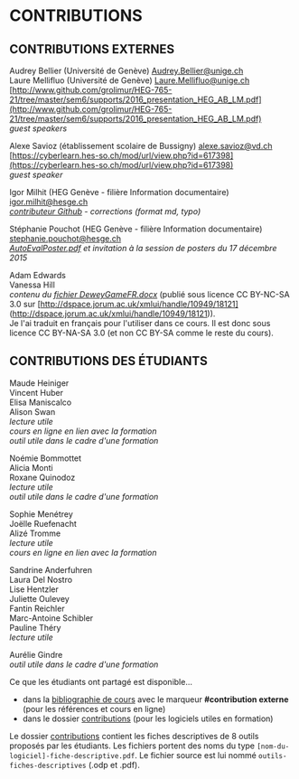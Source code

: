 # CONTRIBUTIONS

## CONTRIBUTIONS EXTERNES
Audrey Bellier (Université de Genève) [Audrey.Bellier@unige.ch](mailto:Audrey.Bellier@unige.ch)   
Laure Mellifluo (Université de Genève) [Laure.Mellifluo@unige.ch](mailto:Laure.Mellifluo@unige.ch)   
[http://www.github.com/grolimur/HEG-765-21/tree/master/sem6/supports/2016_presentation_HEG_AB_LM.pdf](http://www.github.com/grolimur/HEG-765-21/tree/master/sem6/supports/2016_presentation_HEG_AB_LM.pdf)   
*guest speakers*

Alexe Savioz (établissement scolaire de Bussigny) [alexe.savioz@vd.ch](mailto:alexe.savioz@vd.ch)   
[https://cyberlearn.hes-so.ch/mod/url/view.php?id=617398](https://cyberlearn.hes-so.ch/mod/url/view.php?id=617398)   
*guest speaker*

Igor Milhit (HEG Genève - filière Information documentaire) [igor.milhit@hesge.ch](mailto:igor.milhit@hesge.ch)   
*[contributeur Github](https://github.com/iGormilhit) - corrections (format md, typo)*

Stéphanie Pouchot (HEG Genève - filière Information documentaire) [stephanie.pouchot@hesge.ch](mailto:stephanie.pouchot@hesge.ch)   
*[AutoEvalPoster.pdf](http://www.github.com/grolimur/HEG-765-21/tree/master/sem8/exercices/docs/AutoEvalPoster.pdf) et invitation à la session de posters du 17 décembre 2015*

Adam Edwards   
Vanessa Hill   
*contenu du [fichier DeweyGameFR.docx](http://www.github.com/grolimur/formation-des-usagers-en-bibliotheque/tree/master/sem6/exercices/docs/DeweyGameFR.docx)* (publié sous licence CC BY-NC-SA 3.0 sur [http://dspace.jorum.ac.uk/xmlui/handle/10949/18121] (http://dspace.jorum.ac.uk/xmlui/handle/10949/18121)).   
Je l'ai traduit en français pour l'utiliser dans ce cours. Il est donc sous licence CC BY-NA-SA 3.0 (et non CC BY-SA comme le reste du cours).   

## CONTRIBUTIONS DES ÉTUDIANTS
Maude Heiniger   
Vincent Huber   
Elisa Maniscalco   
Alison Swan   
*lecture utile*   
*cours en ligne en lien avec la formation*   
*outil utile dans le cadre d'une formation*   

Noémie Bommottet   
Alicia Monti   
Roxane Quinodoz   
*lecture utile*   
*outil utile dans le cadre d'une formation*   

Sophie Menétrey   
Joëlle Ruefenacht   
Alizé Tromme   
*lecture utile*   
*cours en ligne en lien avec la formation*   

Sandrine Anderfuhren   
Laura Del Nostro   
Lise Hentzler   
Juliette Oulevey   
Fantin Reichler   
Marc-Antoine Schibler    
Pauline Théry   
*lecture utile*   

Aurélie Gindre   
*outil utile dans le cadre d'une formation*   


Ce que les étudiants ont partagé est disponible...   

* dans la [bibliographie de cours](https://www.zotero.org/groups/heg-765-2n/items) avec le marqueur **#contribution externe** (pour les références et cours en ligne)   
* dans le dossier [contributions](https://github.com/grolimur/HEG-765-21/tree/master/evaluations/contributions) (pour les logiciels utiles en formation)   

Le dossier [contributions](https://github.com/grolimur/HEG-765-21/tree/master/evaluations/contributions) contient les fiches descriptives de 8 outils proposés par les étudiants. Les fichiers portent des noms du type `[nom-du-logiciel]-fiche-descriptive.pdf`.
Le fichier source est lui nommé `outils-fiches-descriptives` (.odp et .pdf).
